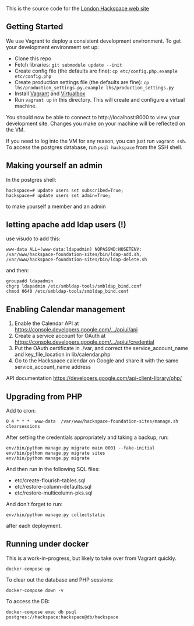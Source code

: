 This is the source code for the [London Hackspace web site](https://london.hackspace.org.uk)

## Getting Started

We use Vagrant to deploy a consistent development environment. To get
your development environment set up:

* Clone this repo
* Fetch libraries: `git submodule update --init`
* Create config file (the defaults are fine): `cp etc/config.php.example etc/config.php`
* Create production settings file (the defaults are fine): `cp lhs/production_settings.py.example lhs/production_settings.py`
* Install [Vagrant](https://www.vagrantup.com/downloads.html) and [Virtualbox](https://www.virtualbox.org/)
* Run `vagrant up` in this directory. This will create and configure a virtual machine.

You should now be able to connect to http://localhost:8000 to view your
development site. Changes you make on your machine will be reflected
on the VM.

If you need to log into the VM for any reason, you can just run
`vagrant ssh`. To access the postgres database, run `psql
hackspace` from the SSH shell.

## Making yourself an admin
In the postgres shell:

    hackspace=# update users set subscribed=True;
    hackspace=# update users set admin=True;

to make yourself a member and an admin

## letting apache add ldap users (!)
use visudo to add this:

    www-data ALL=(www-data:ldapadmin) NOPASSWD:NOSETENV: /var/www/hackspace-foundation-sites/bin/ldap-add.sh, /var/www/hackspace-foundation-sites/bin/ldap-delete.sh

and then:

    groupadd ldapadmin
    chgrp ldapadmin /etc/smbldap-tools/smbldap_bind.conf
    chmod 0640 /etc/smbldap-tools/smbldap_bind.conf

## Enabling Calendar management
1. Enable the Calendar API at https://console.developers.google.com/.../apiui/api
2. Create a service account for OAuth at https://console.developers.google.com/.../apiui/credential
3. Put the OAuth certificate in ./var, and correct the service_account_name and key_file_location in lib/calendar.php
4. Go to the Hackspace calendar on Google and share it with the same service_account_name address

API documentation https://developers.google.com/api-client-library/php/


## Upgrading from PHP

Add to cron:

    0 4 * * *  www-data  /var/www/hackspace-foundation-sites/manage.sh clearsessions

After setting the credentials appropriately and taking a backup, run:

    env/bin/python manage.py migrate main 0001 --fake-initial
    env/bin/python manage.py migrate sites
    env/bin/python manage.py migrate

And then run in the following SQL files:

 - etc/create-flourish-tables.sql
 - etc/restore-column-defaults.sql
 - etc/restore-multicolumn-pks.sql

And don't forget to run:

    env/bin/python manage.py collectstatic

after each deployment.


## Running under docker

This is a work-in-progress, but likely to take over from Vagrant quickly.

    docker-compose up

To clear out the database and PHP sessions:

    docker-compose down -v

To access the DB:

    docker-compose exec db psql postgres://hackspace:hackspace@db/hackspace

